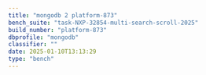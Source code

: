 ```yaml
---
title: "mongodb 2 platform-873"
bench_suite: "task-NXP-32854-multi-search-scroll-2025"
build_number: "platform-873"
dbprofile: "mongodb"
classifier: ""
date: 2025-01-10T13:13:29
type: "bench"
---
```


